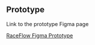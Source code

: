 ## Prototype
Link to the prototype Figma page

[RaceFlow Figma Prototype](https://www.figma.com/design/aGnVYQQufa5UH0WIzwjH5l/IES-Project-RaceFlow?m=auto&t=rBGUPZPPvMo2MFJ1-6)


